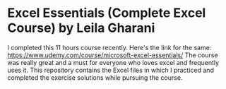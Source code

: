 # Excel Essentials (Complete Excel Course) by Leila Gharani

I completed this 11 hours course recently. Here's the link for the same: https://www.udemy.com/course/microsoft-excel-essentials/
The course was really great and a must for everyone who loves excel and frequently uses it.
This repository contains the Excel files in which I practiced and completed the exercise solutions while pursuing the course.
